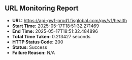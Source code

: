 ## URL Monitoring Report

- **URL:** https://api-gw1-prod1.fisglobal.com/gw/v1/health
- **Start Time:** 2025-05-17T18:51:32.271469
- **End Time:** 2025-05-17T18:51:32.484896
- **Total Time Taken:** 0.213427 seconds
- **HTTP Status Code:** 200
- **Status:** Success
- **Failure Reason:** N/A
